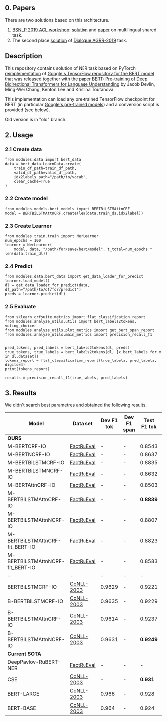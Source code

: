 ## 0. Papers
There are two solutions based on this architecture.
1. [BSNLP 2019 ACL workshop](http://bsnlp.cs.helsinki.fi/shared_task.html): [solution](https://github.com/king-menin/slavic-ner) and [paper](https://arxiv.org/abs/1906.09978) on multilingual shared task.
2. The second place [solution](https://github.com/king-menin/AGRR-2019) of [Dialogue AGRR-2019](https://github.com/dialogue-evaluation/AGRR-2019) task.

## Description
This repository contains solution of NER task based on PyTorch [reimplementation](https://github.com/huggingface/pytorch-pretrained-BERT) of [Google's TensorFlow repository for the BERT model](https://github.com/google-research/bert) that was released together with the paper [BERT: Pre-training of Deep Bidirectional Transformers for Language Understanding](https://arxiv.org/abs/1810.04805) by Jacob Devlin, Ming-Wei Chang, Kenton Lee and Kristina Toutanova.

This implementation can load any pre-trained TensorFlow checkpoint for BERT (in particular [Google's pre-trained models](https://github.com/google-research/bert)) and a conversion script is provided (see below).

Old version is in "old" branch.

## 2. Usage
### 2.1 Create data
```
from modules.data import bert_data
data = bert_data.LearnData.create(
    train_df_path=train_df_path,
    valid_df_path=valid_df_path,
    idx2labels_path="/path/to/vocab",
    clear_cache=True
)
```

### 2.2 Create model
```
from modules.models.bert_models import BERTBiLSTMAttnCRF
model = BERTBiLSTMAttnCRF.create(len(data.train_ds.idx2label))
```

### 2.3 Create Learner
```
from modules.train.train import NerLearner
num_epochs = 100
learner = NerLearner(
    model, data, "/path/for/save/best/model", t_total=num_epochs * len(data.train_dl))
```

### 2.4 Predict
```
from modules.data.bert_data import get_data_loader_for_predict
learner.load_model()
dl = get_data_loader_for_predict(data, df_path="/path/to/df/for/predict")
preds = learner.predict(dl)
```

### 2.5 Evaluate
```
from sklearn_crfsuite.metrics import flat_classification_report
from modules.analyze_utils.utils import bert_labels2tokens, voting_choicer
from modules.analyze_utils.plot_metrics import get_bert_span_report
from modules.analyze_utils.main_metrics import precision_recall_f1


pred_tokens, pred_labels = bert_labels2tokens(dl, preds)
true_tokens, true_labels = bert_labels2tokens(dl, [x.bert_labels for x in dl.dataset])
tokens_report = flat_classification_report(true_labels, pred_labels, digits=4)
print(tokens_report)

results = precision_recall_f1(true_labels, pred_labels)
```

## 3. Results
We didn't search best parametres and obtained the following results.

| Model | Data set | Dev F1 tok | Dev F1 span | Test F1 tok | Test F1 span
|-|-|-|-|-|-|
|**OURS**||||||
| M-BERTCRF-IO | [FactRuEval](https://github.com/dialogue-evaluation/factRuEval-2016) | - | - | 0.8543 | 0.8409
| M-BERTNCRF-IO | [FactRuEval](https://github.com/dialogue-evaluation/factRuEval-2016) | - | - | 0.8637 | 0.8516
| M-BERTBiLSTMCRF-IO | [FactRuEval](https://github.com/dialogue-evaluation/factRuEval-2016) | - | - | 0.8835 | **0.8718**
| M-BERTBiLSTMNCRF-IO | [FactRuEval](https://github.com/dialogue-evaluation/factRuEval-2016) | - | - | 0.8632 | 0.8510
| M-BERTAttnCRF-IO | [FactRuEval](https://github.com/dialogue-evaluation/factRuEval-2016) | - | - | 0.8503 | 0.8346
| M-BERTBiLSTMAttnCRF-IO | [FactRuEval](https://github.com/dialogue-evaluation/factRuEval-2016) | - | - | **0.8839** | 0.8716
| M-BERTBiLSTMAttnNCRF-IO | [FactRuEval](https://github.com/dialogue-evaluation/factRuEval-2016) | - | - | 0.8807 | 0.8680
| M-BERTBiLSTMAttnCRF-fit_BERT-IO | [FactRuEval](https://github.com/dialogue-evaluation/factRuEval-2016) | - | - |  0.8823 | 0.8709
| M-BERTBiLSTMAttnNCRF-fit_BERT-IO | [FactRuEval](https://github.com/dialogue-evaluation/factRuEval-2016) | - | - |  0.8583 | 0.8456
|-|-|-|-|-|-|
| BERTBiLSTMCRF-IO | [CoNLL-2003](https://github.com/synalp/NER/tree/master/corpus/CoNLL-2003) | 0.9629 | - | 0.9221 | -
| B-BERTBiLSTMCRF-IO | [CoNLL-2003](https://github.com/synalp/NER/tree/master/corpus/CoNLL-2003) | 0.9635 | - | 0.9229 | -
| B-BERTBiLSTMAttnCRF-IO | [CoNLL-2003](https://github.com/synalp/NER/tree/master/corpus/CoNLL-2003) | 0.9614 | - | 0.9237 | -
| B-BERTBiLSTMAttnNCRF-IO | [CoNLL-2003](https://github.com/synalp/NER/tree/master/corpus/CoNLL-2003) | 0.9631 | - | **0.9249** | -
|**Current SOTA**||||||
| DeepPavlov-RuBERT-NER | [FactRuEval](https://github.com/dialogue-evaluation/factRuEval-2016) | - | - | - | **0.8266**
| CSE | [CoNLL-2003](https://github.com/synalp/NER/tree/master/corpus/CoNLL-2003) | - | - | **0.931** | -
| BERT-LARGE | [CoNLL-2003](https://github.com/synalp/NER/tree/master/corpus/CoNLL-2003) | 0.966 | - | 0.928 | -
| BERT-BASE | [CoNLL-2003](https://github.com/synalp/NER/tree/master/corpus/CoNLL-2003) | 0.964 | - | 0.924 | -

